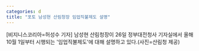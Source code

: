 ```yaml
---
categories: d
title: "포토 남성현 산림청장 임업직불제도 설명"
---
```

[비지니스코리아=허성수 기자] 남성현 산림청장이 26일 정부대전청사 기자실에서 올해 10월 1일부터 시행되는 &#39;임업직불제도&#39;에 대해 설명하고 있다.(사진=산림청 제공)